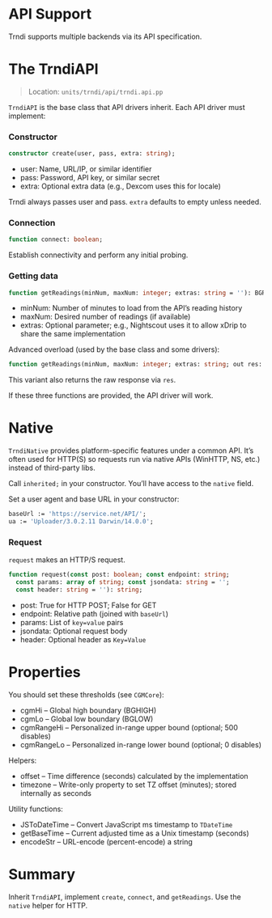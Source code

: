 # API Support

Trndi supports multiple backends via its API specification.

# The TrndiAPI
> Location: `units/trndi/api/trndi.api.pp`

`TrndiAPI` is the base class that API drivers inherit. Each API driver must implement:

### Constructor
```pascal
constructor create(user, pass, extra: string);
```
- user: Name, URL/IP, or similar identifier
- pass: Password, API key, or similar secret
- extra: Optional extra data (e.g., Dexcom uses this for locale)

Trndi always passes user and pass. `extra` defaults to empty unless needed.

### Connection
```pascal
function connect: boolean;
```
Establish connectivity and perform any initial probing.

### Getting data
```pascal
function getReadings(minNum, maxNum: integer; extras: string = ''): BGResults;
```
- minNum: Number of minutes to load from the API’s reading history
- maxNum: Desired number of readings (if available)
- extras: Optional parameter; e.g., Nightscout uses it to allow xDrip to share the same implementation

Advanced overload (used by the base class and some drivers):
```pascal
function getReadings(minNum, maxNum: integer; extras: string; out res: string): BGResults;
```
This variant also returns the raw response via `res`.

If these three functions are provided, the API driver will work.

# Native
`TrndiNative` provides platform-specific features under a common API. It’s often used for HTTP(S) so requests run via native APIs (WinHTTP, NS, etc.) instead of third-party libs.

Call `inherited;` in your constructor. You’ll have access to the `native` field.

Set a user agent and base URL in your constructor:
```pascal
baseUrl := 'https://service.net/API/';
ua := 'Uploader/3.0.2.11 Darwin/14.0.0';
```

### Request
`request` makes an HTTP/S request.
```pascal
function request(const post: boolean; const endpoint: string;
  const params: array of string; const jsondata: string = '';
  const header: string = ''): string;
```
- post: True for HTTP POST; False for GET
- endpoint: Relative path (joined with `baseUrl`)
- params: List of `key=value` pairs
- jsondata: Optional request body
- header: Optional header as `Key=Value`

# Properties
You should set these thresholds (see `CGMCore`):
- cgmHi – Global high boundary (BGHIGH)
- cgmLo – Global low boundary (BGLOW)
- cgmRangeHi – Personalized in-range upper bound (optional; 500 disables)
- cgmRangeLo – Personalized in-range lower bound (optional; 0 disables)

Helpers:
- offset – Time difference (seconds) calculated by the implementation
- timezone – Write-only property to set TZ offset (minutes); stored internally as seconds

Utility functions:
- JSToDateTime – Convert JavaScript ms timestamp to `TDateTime`
- getBaseTime – Current adjusted time as a Unix timestamp (seconds)
- encodeStr – URL-encode (percent-encode) a string

# Summary
Inherit `TrndiAPI`, implement `create`, `connect`, and `getReadings`. Use the `native` helper for HTTP.